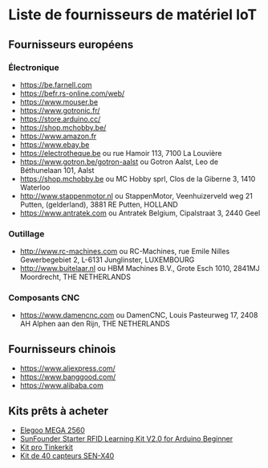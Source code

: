 # Liste de fournisseurs de matériel IoT

## Fournisseurs européens

### Électronique

* https://be.farnell.com
* https://befr.rs-online.com/web/
* https://www.mouser.be
* https://www.gotronic.fr/
* https://store.arduino.cc/
* https://shop.mchobby.be/
* https://www.amazon.fr
* https://www.ebay.be
* https://electrotheque.be ou rue Hamoir 113, 7100 La Louvière
* https://www.gotron.be/gotron-aalst ou Gotron Aalst, Leo de Béthunelaan 101, Aalst
* https://shop.mchobby.be ou MC Hobby sprl, Clos de la Giberne 3, 1410 Waterloo
* http://www.stappenmotor.nl ou StappenMotor, Veenhuizerveld weg 21 Putten, (gelderland), 3881 RE Putten, HOLLAND
* https://www.antratek.com ou Antratek Belgium, Cipalstraat 3, 2440 Geel

### Outillage

* http://www.rc-machines.com ou RC-Machines, rue Emile Nilles Gewerbegebiet 2, L-6131 Junglinster, LUXEMBOURG
* http://www.buitelaar.nl ou HBM Machines B.V., Grote Esch 1010, 2841MJ Moordrecht, THE NETHERLANDS

### Composants CNC

* https://www.damencnc.com ou DamenCNC, Louis Pasteurweg 17, 2408 AH Alphen aan den Rijn, THE NETHERLANDS
## Fournisseurs chinois

* https://www.aliexpress.com/
* https://www.banggood.com/
* https://www.alibaba.com

## Kits prêts à acheter

* [Elegoo MEGA 2560](http://amzn.eu/d/gjO2cxj)
* [SunFounder Starter RFID Learning Kit V2.0 for Arduino Beginner](http://amzn.eu/d/6w9vNV8)
* [Kit pro Tinkerkit](https://www.gotronic.fr/art-kit-pro-tinkerkit-17899.htm)
* [Kit de 40 capteurs SEN-X40](https://www.gotronic.fr/art-kit-de-40-capteurs-sen-x40-25414.htm)
